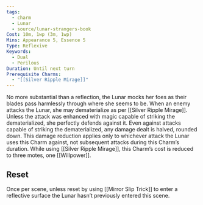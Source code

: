```yaml
---
tags:
  - charm
  - Lunar
  - source/lunar-strangers-book
Cost: 10m, 1wp (3m, 1wp)
Mins: Appearance 5, Essence 5
Type: Reflexive
Keywords:
  - Dual
  - Perilous
Duration: Until next turn
Prerequisite Charms:
  - "[[Silver Ripple Mirage]]"
---
```

No more substantial than a reflection, the Lunar mocks her foes as their blades pass harmlessly through where she seems to be.
When an enemy attacks the Lunar, she may dematerialize as per [[Silver Ripple Mirage]]. Unless the attack was enhanced with magic capable of striking the dematerialized, she perfectly defends against it. Even against attacks capable of striking the dematerialized, any damage dealt is halved, rounded down. This damage reduction applies only to whichever attack the Lunar uses this Charm against, not subsequent attacks during this Charm’s duration.
While using [[Silver Ripple Mirage]], this Charm’s cost is reduced to three motes, one [[Willpower]].

## Reset 
Once per scene, unless reset by using [[Mirror Slip Trick]] to enter a reflective surface the Lunar hasn’t previously entered this scene.